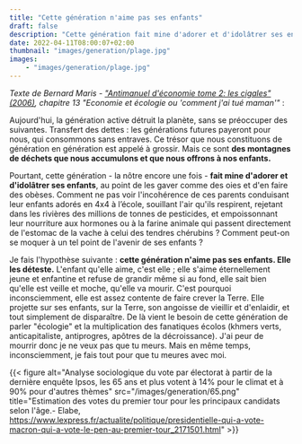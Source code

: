 ```yaml
---
title: "Cette génération n'aime pas ses enfants"
draft: false
description: "Cette génération fait mine d'adorer et d'idolâtrer ses enfants au point de les gaver comme des oies et d'en faire des obèses. Texte de Bernard Maris"
date: 2022-04-11T08:00:07+02:00
thumbnail: "images/generation/plage.jpg"
images:
    - "images/generation/plage.jpg"
---
```

*Texte de Bernard Maris - ["Antimanuel d'économie tome 2: les cigales" (2006)](https://www.placedeslibraires.fr/livre/9782749539508-antimanuel-d-economie-t-2-les-fourmis-bernard-maris/), chapitre 13 "Economie et écologie ou 'comment j'ai tué maman'"* :

Aujourd'hui, la génération active détruit la planète, sans se préoccuper des suivantes. Transfert des dettes : les générations futures payeront pour nous, qui consommons sans entraves. Ce trésor que nous constituons de génération en génération est appelé à grossir. Mais ce sont **des montagnes de déchets que nous accumulons et que nous offrons à nos enfants.** 

Pourtant, cette génération - la nôtre encore une fois - **fait mine d'adorer et d'idolâtrer ses enfants**, au point de les gaver comme des oies et d'en faire des obèses. Comment ne pas voir l'incohérence de ces parents conduisant leur enfants adorés en 4x4 à l’école, souillant l'air qu'ils respirent, rejetant dans les rivières des millions de tonnes de pesticides, et empoissonnant leur nourriture aux hormones ou à la farine animale qui passent directement de l'estomac de la vache à celui des tendres chérubins ? Comment peut-on se moquer à un tel point de l'avenir de ses enfants ?

Je fais l'hypothèse suivante : **cette génération n'aime pas ses enfants. Elle les déteste.** L'enfant qu'elle aime, c'est elle ; elle s'aime éternellement jeune et enfantine et refuse de grandir même si au fond, elle sait bien qu'elle est veille et moche, qu'elle va mourir. C'est pourquoi inconsciemment, elle est assez contente de faire crever la Terre. Elle projette sur ses enfants, sur la Terre, son angoisse de vieillir et d'enlaidir, et tout simplement de disparaître. De là vient le besoin de cette génération de parler "écologie" et la multiplication des fanatiques écolos (khmers verts, anticapitaliste, antiprogres, apôtres de la décroissance). J'ai peur de mourrir donc je ne veux pas que tu meurs. Mais en même temps, inconsciemment, je fais tout pour que tu meures avec moi.

{{< figure alt="Analyse sociologique du vote par électorat à partir de la dernière enquête Ipsos, les 65 ans et plus votent à 14% pour le climat et à 90% pour d'autres thèmes" src="/images/generation/65.png" title="Estimation des votes du premier tour pour les principaux candidats selon l'âge.- Elabe, https://www.lexpress.fr/actualite/politique/presidentielle-qui-a-vote-macron-qui-a-vote-le-pen-au-premier-tour_2171501.html" >}}